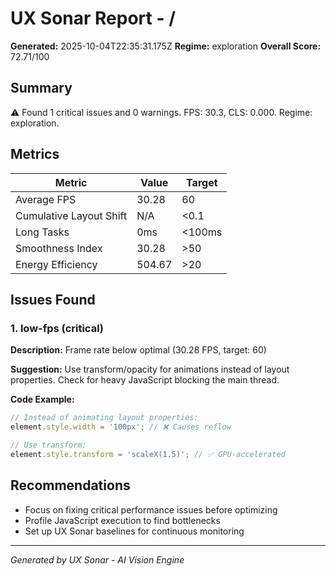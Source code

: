 # UX Sonar Report - /

**Generated:** 2025-10-04T22:35:31.175Z
**Regime:** exploration
**Overall Score:** 72.71/100

## Summary

⚠️ Found 1 critical issues and 0 warnings. FPS: 30.3, CLS: 0.000. Regime: exploration.

## Metrics

| Metric | Value | Target |
|--------|-------|--------|
| Average FPS | 30.28 | 60 |
| Cumulative Layout Shift | N/A | <0.1 |
| Long Tasks | 0ms | <100ms |
| Smoothness Index | 30.28 | >50 |
| Energy Efficiency | 504.67 | >20 |

## Issues Found




### 1. low-fps (critical)

**Description:** Frame rate below optimal (30.28 FPS, target: 60)

**Suggestion:** Use transform/opacity for animations instead of layout properties. Check for heavy JavaScript blocking the main thread.

**Code Example:**
```javascript
// Instead of animating layout properties:
element.style.width = '100px'; // ❌ Causes reflow

// Use transform:
element.style.transform = 'scaleX(1.5)'; // ✅ GPU-accelerated
```


## Recommendations

- Focus on fixing critical performance issues before optimizing
- Profile JavaScript execution to find bottlenecks
- Set up UX Sonar baselines for continuous monitoring

---

*Generated by UX Sonar - AI Vision Engine*
